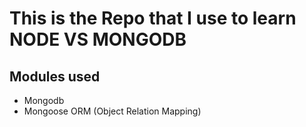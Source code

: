 # This is the Repo that I use to learn NODE VS MONGODB

## Modules used

- Mongodb
- Mongoose ORM (Object Relation Mapping)